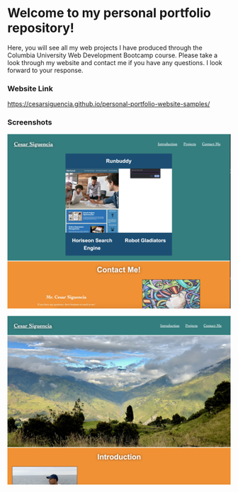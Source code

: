 # Welcome to my personal portfolio repository!

Here, you will see all my web projects I have produced through the Columbia University Web Development Bootcamp course. Please take a look through my website and contact me if you have any questions. I look forward to your response.

### Website Link

https://cesarsiguencia.github.io/personal-portfolio-website-samples/

### Screenshots 
![Screenshot 1](/webpages-screenshot/portfolio-screenshot-1.jpeg)

![Screenshot 2](/webpages-screenshot/portfolio-screenshot-2.jpeg)
